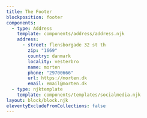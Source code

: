 ```yaml
---
title: The Footer
blockposition: footer
components:
  - type: Address
    template: components/address/address.njk
    address:
      - street: flensborgade 32 st th
        zip: "1669"
        country: danmark
        locality: vesterbro
        name: morten
        phone: "29700666"
        url: https://morten.dk
        email: email@morten.dk
  - type: njktemplate
    template: components/templates/socialmedia.njk
layout: block/block.njk
eleventyExcludeFromCollections: false
---
```

